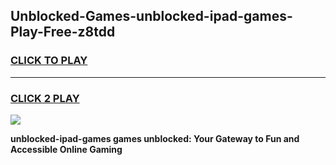 
## Unblocked-Games-unblocked-ipad-games-Play-Free-z8tdd
<h3>
<a href="https://premium76.site?title=unblocked-ipad-games&ref=23A">CLICK TO PLAY</a></h3>
<hr>

<h3>
<a href="https://premium76.site?title=unblocked-ipad-games&ref=23A">CLICK 2 PLAY</a>
  
</h3>

<a href="https://premium76.site?title=unblocked-ipad-games&ref=23A"><img src="https://clearcache.store/games.png"></a>


**unblocked-ipad-games games unblocked: Your Gateway to Fun and Accessible Online Gaming**
